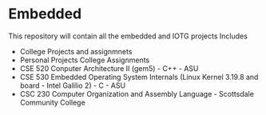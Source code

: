 # Embedded
This repository will contain all the embedded and IOTG projects
Includes
  - College Projects and assignmnets
  - Personal Projects
College Assignments
  - CSE 520 Conputer Architecture II (gem5) - C++ - ASU
  - CSE 530 Embedded Operating System Internals (Linux Kernel 3.19.8 and board - Intel Galilio 2) - C - ASU
  - CSC 230 Computer Organization and Assembly Language - Scottsdale Community College
  
